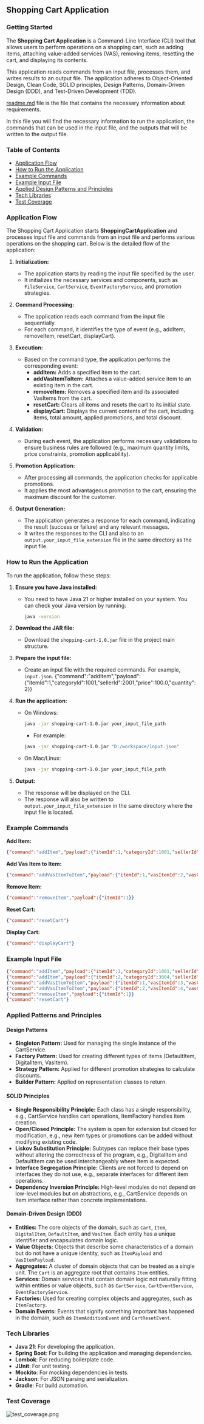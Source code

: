 ## **Shopping Cart Application**

### **Getting Started**
The **Shopping Cart Application** is a Command-Line Interface (CLI) tool that allows users to perform operations on a shopping cart, such as adding items, attaching value-added services (VAS), removing items, resetting the cart, and displaying its contents.

This application reads commands from an input file, processes them, and writes results to an output file.
The application adheres to Object-Oriented Design, Clean Code, SOLID principles, Design Patterns, Domain-Driven Design (DDD), and Test-Driven Development (TDD).

[readme.md](./readme.md)  file is the file that contains the necessary information about requirements.

In this file you will find the necessary information to run the application, the commands that can be used in the input file, and the outputs that will be written to the output file.

### Table of Contents
- [Application Flow](#application-flow)
- [How to Run the Application](#how-to-run-the-application)
- [Example Commands](#example-commands)
- [Example Input File](#example-input-file)
- [Applied Design Patterns and Principles](#applied-design-patterns-and-principles)
- [Tech Libraries](#tech-libraries)
- [Test Coverage](#test-coverage)

### Application Flow
The Shopping Cart Application starts **ShoppingCartApplication** and processes input file and commands from an input file and performs various operations on the shopping cart. Below is the detailed flow of the application:

1. **Initialization:**
   - The application starts by reading the input file specified by the user.
   - It initializes the necessary services and components, such as `FileService`, `CartService`, `EventFactoryService`, and promotion strategies.

2. **Command Processing:**
   - The application reads each command from the input file sequentially.
   - For each command, it identifies the type of event (e.g., addItem, removeItem, resetCart, displayCart).

3. **Execution:**
   - Based on the command type, the application performs the corresponding event:
      - **addItem:** Adds a specified item to the cart.
      - **addVasItemToItem:** Attaches a value-added service item to an existing item in the cart.
      - **removeItem:** Removes a specified item and its associated VasItems from the cart.
      - **resetCart:** Clears all items and resets the cart to its initial state.
      - **displayCart:** Displays the current contents of the cart, including items, total amount, applied promotions, and total discount.

4. **Validation:**
   - During each event, the application performs necessary validations to ensure business rules are followed (e.g., maximum quantity limits, price constraints, promotion applicability).

5. **Promotion Application:**
   - After processing all commands, the application checks for applicable promotions.
   - It applies the most advantageous promotion to the cart, ensuring the maximum discount for the customer.

6. **Output Generation:**
   - The application generates a response for each command, indicating the result (success or failure) and any relevant messages.
   - It writes the responses to the CLI and also to an `output.your_input_file_extension` file in the same directory as the input file.

### How to Run the Application

To run the application, follow these steps:

1. **Ensure you have Java installed:**
    - You need to have Java 21 or higher installed on your system. You can check your Java version by running:
      ```sh
      java -version
      ```

2. **Download the JAR file:**
    - Download the `shopping-cart-1.0.jar` file in the project main structure.

3. **Prepare the input file:**
    - Create an input file with the required commands. 
   For example, `input.json`.
      {"command":"addItem","payload":{"itemId":1,"categoryId":1001,"sellerId":2001,"price":100.0,"quantity":2}}

4. **Run the application:**
    - On Windows:
      ```sh
      java -jar shopping-cart-1.0.jar your_input_file_path 
      ```
        - For example:
      ```sh
      java -jar shopping-cart-1.0.jar "D:/workspace/input.json" 
      ```
      
    - On Mac/Linux:
      ```sh
      java -jar shopping-cart-1.0.jar your_input_file_path 
      ```

5. **Output:**
    - The response will be displayed on the CLI.
    - The response will also be written to `output.your_input_file_extension` in the same directory where the input file is located.

### Example Commands

**Add Item:**
```json
{"command":"addItem","payload":{"itemId":1,"categoryId":1001,"sellerId":2001,"price":100.0,"quantity":2}}
```

**Add Vas Item to Item:**
```json
{"command":"addVasItemToItem","payload":{"itemId":1,"vasItemId":2,"vasCategoryId":3242,"vasSellerId":5003,"price":10.0,"quantity":1}}
```

**Remove Item:**
```json
{"command":"removeItem","payload":{"itemId":1}}
```

**Reset Cart:**
```json
{"command":"resetCart"}
```

**Display Cart:**
```json
{"command":"displayCart"}
```

### Example Input File

```json
{"command":"addItem","payload":{"itemId":1,"categoryId":1001,"sellerId":2001,"price":100.0,"quantity":2}}
{"command":"addItem","payload":{"itemId":2,"categoryId":3004,"sellerId":2002,"price":200.0,"quantity":1}}
{"command":"addVasItemToItem","payload":{"itemId":1,"vasItemId":3,"vasCategoryId":3242,"vasSellerId":5003,"price":10.0,"quantity":1}}
{"command":"addVasItemToItem","payload":{"itemId":2,"vasItemId":4,"vasCategoryId":3242,"vasSellerId":5003,"price":20.0,"quantity":1}}
{"command":"removeItem","payload":{"itemId":1}}
{"command":"resetCart"}
```


### Applied Patterns and Principles
#### Design Patterns
- **Singleton Pattern:**
Used for managing the single instance of the CartService.
- **Factory Pattern:** 
Used for creating different types of items (DefaultItem, DigitalItem, VasItem).
- **Strategy Pattern:** 
Applied for different promotion strategies to calculate discounts.
- **Builder Pattern:**
Applied on representation classes to return.


#### SOLID Principles
- **Single Responsibility Principle:**
Each class has a single responsibility, e.g., CartService handles cart operations, ItemFactory handles item creation.
- **Open/Closed Principle:** 
The system is open for extension but closed for modification, e.g., new item types or promotions can be added without modifying existing code.
- **Liskov Substitution Principle:** 
Subtypes can replace their base types without altering the correctness of the program, e.g., DigitalItem and DefaultItem can be used interchangeably where Item is expected.
- **Interface Segregation Principle:** 
Clients are not forced to depend on interfaces they do not use, e.g., separate interfaces for different item operations.
- **Dependency Inversion Principle:** 
High-level modules do not depend on low-level modules but on abstractions, e.g., CartService depends on Item interface rather than concrete implementations.

#### Domain-Driven Design (DDD)
- **Entities:** The core objects of the domain, such as `Cart`, `Item`, `DigitalItem`, `DefaultItem`, and `VasItem`. Each entity has a unique identifier and encapsulates domain logic.
- **Value Objects:** Objects that describe some characteristics of a domain but do not have a unique identity, such as `ItemPayload` and `VasItemPayload`.
- **Aggregates:** A cluster of domain objects that can be treated as a single unit. The `Cart` is an aggregate root that contains `Item` entities.
- **Services:** Domain services that contain domain logic not naturally fitting within entities or value objects, such as `CartService`, `CartEventService`, `EventFactoryService`.
- **Factories:** Used for creating complex objects and aggregates, such as `ItemFactory`.
- **Domain Events:** Events that signify something important has happened in the domain, such as `ItemAdditionEvent` and `CartResetEvent`.

### Tech Libraries
- **Java 21**: For developing the application.
- **Spring Boot**: For building the application and managing dependencies.
- **Lombok**: For reducing boilerplate code.
- **JUnit**: For unit testing.
- **Mockito**: For mocking dependencies in tests.
- **Jackson**: For JSON parsing and serialization.
- **Gradle**: For build automation.

### Test Coverage
![test_coverage.png](src/main/resources/static/test_coverage.png)